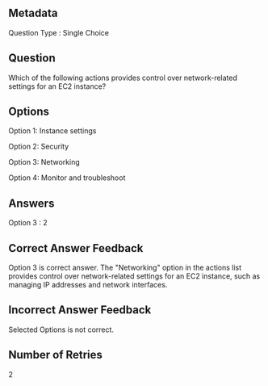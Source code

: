 ## Metadata
Question Type : Single Choice

## Question
Which of the following actions provides control over network-related settings for an EC2 instance?

## Options
Option 1: Instance settings

Option 2: Security 

Option 3: Networking

Option 4: Monitor and troubleshoot

## Answers
Option 3 : 2

## Correct Answer Feedback
Option 3 is correct answer.
The "Networking" option in the actions list provides control over network-related settings for an EC2 instance, such as managing IP addresses and network interfaces.

## Incorrect Answer Feedback
Selected Options is not correct.

## Number of Retries
2